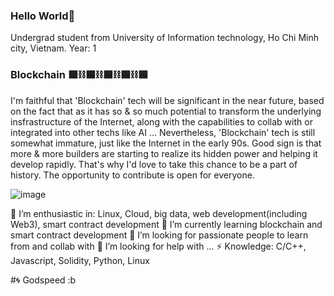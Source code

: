### Hello World👋
Undergrad student from University of Information technology, Ho Chi Minh city, Vietnam.
Year: 1

### Blockchain 🟪⛓️🟦⛓️🟦⛓️🟦⛓️🟦
I'm faithful that 'Blockchain' tech will be significant in the near future, based on the fact that as it has so & so much potential to transform the underlying insfrastructure of the Internet, along with the capabilities to collab with or integrated into other techs like AI ... Nevertheless, 'Blockchain' tech is still somewhat immature, just like the Internet in the early 90s. Good sign is that more & more builders are starting to realize its hidden power and helping it develop rapidly. That's why I'd love to take this chance to be a part of history. The opportunity to contribute is open for everyone.

![image](https://github.com/ducmint864/ducmint864/assets/69887564/31b0efc0-549e-4f38-afca-9a02595c9e10)

🔭 I’m enthusiastic in: Linux, Cloud, big data, web development(including Web3), smart contract development
🌱 I’m currently learning blockchain and smart contract development
👯 I’m looking for passionate people to learn from and collab with
🤔 I’m looking for help with ...
⚡ Knowledge: C/C++, Javascript, Solidity, Python, Linux

#🌀 Godspeed :b
<!--
**ducmint864/ducmint864** is a ✨ _special_ ✨ repository because its `README.md` (this file) appears on your GitHub profile.

Here are some ideas to get you started:
